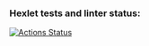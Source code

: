 ### Hexlet tests and linter status:
[![Actions Status](https://github.com/Whitestripes137/qa-engineer-project-84/workflows/hexlet-check/badge.svg)](https://github.com/Whitestripes137/qa-engineer-project-84/actions)